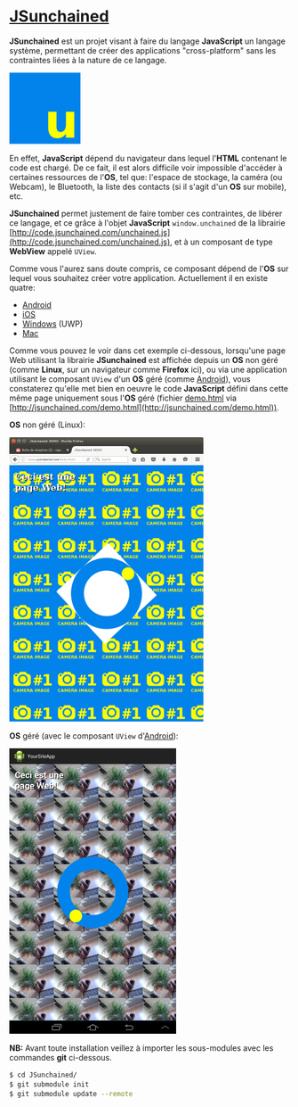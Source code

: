 # [JSunchained](https://github.com/STUDIO-Artaban/JSunchained)
**JSunchained** est un projet visant à faire du langage **JavaScript** un langage système, permettant de créer des applications "cross-platform" sans les contraintes liées à la nature de ce langage.

![JSunchained icon](https://github.com/STUDIO-Artaban/JSunchained/blob/master/JSunchained.png)

En effet, **JavaScript** dépend du navigateur dans lequel l'**HTML** contenant le code est chargé. De ce fait, il est alors difficile voir impossible d'accéder à certaines ressources de l'**OS**, tel que: l'espace de stockage, la caméra (ou Webcam), le Bluetooth, la liste des contacts (si il s'agit d'un **OS** sur mobile), etc.

**JSunchained** permet justement de faire tomber ces contraintes, de libérer ce langage, et ce grâce à l'objet **JavaScript** `window.unchained` de la librairie [http://code.jsunchained.com/unchained.js](http://code.jsunchained.com/unchained.js), et à un composant de type **WebView** appelé `UView`.

Comme vous l'aurez sans doute compris, ce composant dépend de l'**OS** sur lequel vous souhaitez créer votre application. Actuellement il en existe quatre:
* [Android](https://github.com/STUDIO-Artaban/JSunchained/tree/master/Component/Android)
* [iOS](https://github.com/STUDIO-Artaban/JSunchained/tree/master/Component/iOS)
* [Windows](https://github.com/STUDIO-Artaban/JSunchained/tree/master/Component/Windows) (UWP)
* [Mac](https://github.com/STUDIO-Artaban/JSunchained/tree/master/Component/Mac)

Comme vous pouvez le voir dans cet exemple ci-dessous, lorsqu'une page Web utilisant la librairie **JSunchained** est affichée depuis un **OS** non géré (comme **Linux**, sur un navigateur comme **Firefox** ici), ou via une application utilisant le composant `UView` d'un **OS** géré (comme [Android](https://github.com/STUDIO-Artaban/JSunchained/tree/master/Component/Android)), vous constaterez qu'elle met bien en oeuvre le code **JavaScript** défini dans cette même page uniquement sous l'**OS** géré (fichier [demo.html](https://github.com/STUDIO-Artaban/JSunchained/blob/master/Test/Android/YourSiteApp/assets/demo.html) via [http://jsunchained.com/demo.html](http://jsunchained.com/demo.html)).

**OS** non géré (Linux):

![Unmanaged](https://github.com/STUDIO-Artaban/JSunchained/blob/master/Screenshots/NoJSU-demo.png)

**OS** géré (avec le composant `UView` d'[Android](https://github.com/STUDIO-Artaban/JSunchained/tree/master/Component/Android)):

![Managed](https://github.com/STUDIO-Artaban/JSunchained/blob/master/Screenshots/JSU-demo.png)

**NB:** Avant toute installation veillez à importer les sous-modules avec les commandes **git** ci-dessous.

```bash
$ cd JSunchained/
$ git submodule init
$ git submodule update --remote
```
